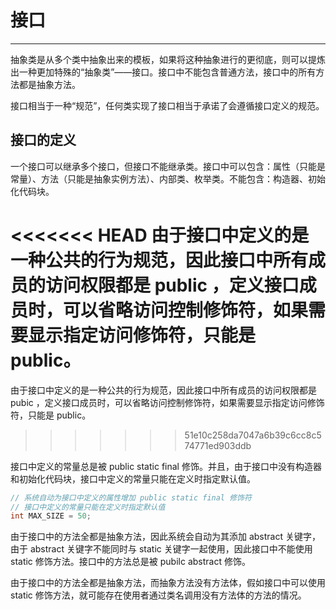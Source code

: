 # 接口

---

抽象类是从多个类中抽象出来的模板，如果将这种抽象进行的更彻底，则可以提炼出一种更加特殊的“抽象类”——接口。接口中不能包含普通方法，接口中的所有方法都是抽象方法。

接口相当于一种“规范”，任何类实现了接口相当于承诺了会遵循接口定义的规范。

## 接口的定义

一个接口可以继承多个接口，但接口不能继承类。接口中可以包含：属性（只能是常量）、方法（只能是抽象实例方法）、内部类、枚举类。不能包含：构造器、初始化代码块。

<<<<<<< HEAD
由于接口中定义的是一种公共的行为规范，因此接口中所有成员的访问权限都是 public ，定义接口成员时，可以省略访问控制修饰符，如果需要显示指定访问修饰符，只能是 public。
=======
由于接口中定义的是一种公共的行为规范，因此接口中所有成员的访问权限都是 pubic ，定义接口成员时，可以省略访问控制修饰符，如果需要显示指定访问修饰符，只能是 public。
>>>>>>> 51e10c258da7047a6b39c6cc8c574771ed903ddb

接口中定义的常量总是被 public static final 修饰。并且，由于接口中没有构造器和初始化代码块，接口中定义的常量只能在定义时指定默认值。

```java
// 系统自动为接口中定义的属性增加 public static final 修饰符
// 接口中定义的常量只能在定义时指定默认值
int MAX_SIZE = 50;
```

由于接口中的方法全都是抽象方法，因此系统会自动为其添加 abstract 关键字，由于 abstract 关键字不能同时与 static 关键字一起使用，因此接口中不能使用 static 修饰方法。接口中的方法总是被 pubilc abstract 修饰。

由于接口中的方法全都是抽象方法，而抽象方法没有方法体，假如接口中可以使用 static 修饰方法，就可能存在使用者通过类名调用没有方法体的方法的情况。